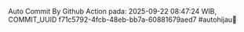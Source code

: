 Auto Commit By Github Action pada: 2025-09-22 08:47:24 WIB, COMMIT_UUID f71c5792-4fcb-48eb-bb7a-60881679aed7 #autohijau🗿
